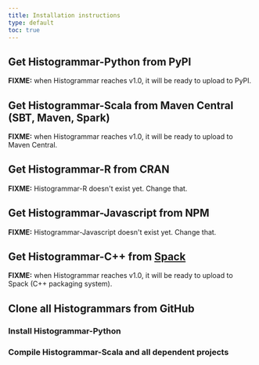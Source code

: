 ```yaml
---
title: Installation instructions
type: default
toc: true
---
```


## Get Histogrammar-Python from PyPI

**FIXME:** when Histogrammar reaches v1.0, it will be ready to upload to PyPI.

## Get Histogrammar-Scala from Maven Central (SBT, Maven, Spark)

**FIXME:** when Histogrammar reaches v1.0, it will be ready to upload to Maven Central.

## Get Histogrammar-R from CRAN

**FIXME:** Histogrammar-R doesn't exist yet. Change that.

## Get Histogrammar-Javascript from NPM

**FIXME:** Histogrammar-Javascript doesn't exist yet. Change that.

## Get Histogrammar-C++ from [Spack](https://github.com/LLNL/spack)

**FIXME:** when Histogrammar reaches v1.0, it will be ready to upload to Spack (C++ packaging system).

## Clone all Histogrammars from GitHub





### Install Histogrammar-Python



### Compile Histogrammar-Scala and all dependent projects




